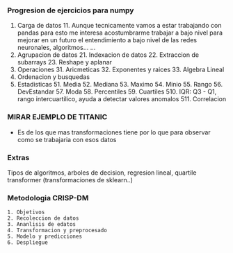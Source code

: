 ### Progresion de ejercicios para numpy
1. Carga de datos
    11. Aunque tecnicamente vamos a estar trabajando con pandas para esto me interesa acostumbrarme trabajar a bajo nivel para mejorar en un futuro el entendimiento a bajo nivel de las redes neuronales, algoritmos... ... 
2. Agrupacion de datos 
    21. Indexacion de datos
    22. Extraccion de subarrays
    23. Reshape y aplanar
3. Operaciones 
    31. Aricmeticas
    32. Exponentes y raices
    33. Algebra Lineal
4. Ordenacion y busquedas
5. Estadisticas
    51. Media
    52. Mediana
    53. Maximo
    54. Minio
    55. Rango
    56. DevEstandar
    57. Moda
    58. Percentiles
    59. Cuartiles
    510. IQR: Q3 - Q1, rango intercuartilico, ayuda a detectar valores anomalos
    511. Correlacion


### MIRAR EJEMPLO DE TITANIC
* Es de los que mas transformaciones tiene por lo que para observar como se trabajaria con esos datos

### Extras
Tipos de algoritmos, arboles de decision, regresion lineal, quartile transformer (transformaciones de sklearn..)

### Metodologia CRISP-DM
    1. Objetivos
    2. Recoleccion de datos
    3. Ananlisis de edatos
    4. Transformacion y preprocesado
    5. Modelo y predicciones
    6. Despliegue